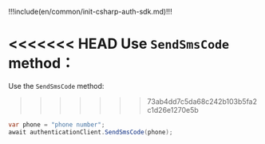 !!!include(en/common/init-csharp-auth-sdk.md)!!!

<<<<<<< HEAD
Use `SendSmsCode` method：
=======
Use the `SendSmsCode` method:
>>>>>>> 73ab4dd7c5da68c242b103b5fa2c1d26e1270e5b

```csharp
var phone = "phone number";
await authenticationClient.SendSmsCode(phone);
```
